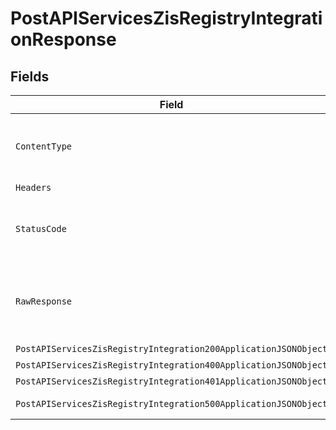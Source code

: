 # PostAPIServicesZisRegistryIntegrationResponse


## Fields

| Field                                                                                                                                          | Type                                                                                                                                           | Required                                                                                                                                       | Description                                                                                                                                    |
| ---------------------------------------------------------------------------------------------------------------------------------------------- | ---------------------------------------------------------------------------------------------------------------------------------------------- | ---------------------------------------------------------------------------------------------------------------------------------------------- | ---------------------------------------------------------------------------------------------------------------------------------------------- |
| `ContentType`                                                                                                                                  | *string*                                                                                                                                       | :heavy_check_mark:                                                                                                                             | HTTP response content type for this operation                                                                                                  |
| `Headers`                                                                                                                                      | map[string][]*string*                                                                                                                          | :heavy_minus_sign:                                                                                                                             | N/A                                                                                                                                            |
| `StatusCode`                                                                                                                                   | *int*                                                                                                                                          | :heavy_check_mark:                                                                                                                             | HTTP response status code for this operation                                                                                                   |
| `RawResponse`                                                                                                                                  | [*http.Response](https://pkg.go.dev/net/http#Response)                                                                                         | :heavy_minus_sign:                                                                                                                             | Raw HTTP response; suitable for custom response parsing                                                                                        |
| `PostAPIServicesZisRegistryIntegration200ApplicationJSONObject`                                                                                | [*PostAPIServicesZisRegistryIntegration200ApplicationJSON](../../models/operations/postapiserviceszisregistryintegration200applicationjson.md) | :heavy_minus_sign:                                                                                                                             | OK                                                                                                                                             |
| `PostAPIServicesZisRegistryIntegration400ApplicationJSONObject`                                                                                | [*PostAPIServicesZisRegistryIntegration400ApplicationJSON](../../models/operations/postapiserviceszisregistryintegration400applicationjson.md) | :heavy_minus_sign:                                                                                                                             | Bad Request                                                                                                                                    |
| `PostAPIServicesZisRegistryIntegration401ApplicationJSONObject`                                                                                | [*PostAPIServicesZisRegistryIntegration401ApplicationJSON](../../models/operations/postapiserviceszisregistryintegration401applicationjson.md) | :heavy_minus_sign:                                                                                                                             | Unauthorized                                                                                                                                   |
| `PostAPIServicesZisRegistryIntegration500ApplicationJSONObject`                                                                                | [*PostAPIServicesZisRegistryIntegration500ApplicationJSON](../../models/operations/postapiserviceszisregistryintegration500applicationjson.md) | :heavy_minus_sign:                                                                                                                             | Internal Server Error                                                                                                                          |